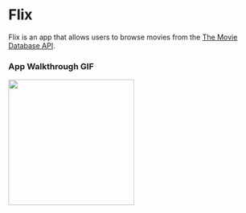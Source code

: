 # Flix

Flix is an app that allows users to browse movies from the [The Movie Database API](http://docs.themoviedb.apiary.io/#).


### App Walkthrough GIF

<img src="http://g.recordit.co/jAVcmhQcaq.gif" width=250><br>


 

